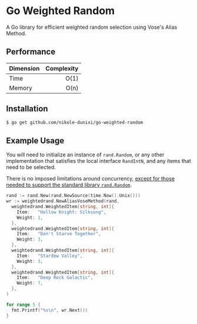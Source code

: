 # Go Weighted Random

A Go library for efficient weighted random selection using Vose's Alias Method.

## Performance

| Dimension | Complexity |
| --- | ---: |
| Time | O(1) |
| Memory | O(n) |

## Installation
```bash
$ go get github.com/nikole-dunixi/go-weighted-random
```

## Example Usage
You will need to initialize an instance of `rand.Random`, or any other implementation that satisfies the local interface `RandIntN`, and any items that need to be selected.

There is no imposed limitations around concurrency, [except for those needed to support the standard library `rand.Random`](https://stackoverflow.com/a/48959983/1478636).

```go
rand := rand.New(rand.NewSource(time.Now().Unix()))
wr := weightedrand.NewAliasVoseMethod(rand,
  weightedrand.WeightedItem[string, int]{
    Item:   "Hollow Knight: Silksong",
    Weight: 1,
  },
  weightedrand.WeightedItem[string, int]{
    Item:   "Don't Starve Together",
    Weight: 3,
  },
  weightedrand.WeightedItem[string, int]{
    Item:   "Stardew Valley",
    Weight: 3,
  },
  weightedrand.WeightedItem[string, int]{
    Item:   "Deep Rock Galactic",
    Weight: 7,
  },
)

for range 5 {
  fmt.Printf("%s\n", wr.Next())
}
```
